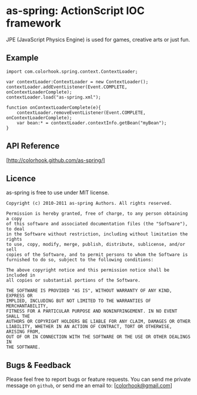 as-spring: ActionScript IOC framework
=====================================

JPE (JavaScript Physics Engine) is used for games, creative arts or just fun.

Example
--------------
	import com.colorhook.spring.context.ContextLoader;

	var contextLoader:ContextLoader = new ContextLoader();
	contextLoader.addEventListener(Event.COMPLETE, onContextLoaderComplete);
	contextLoader.load("as-spring.xml");

	function onContextLoaderComplete(e){
		contextLoader.removeEventListener(Event.COMPLETE, onContextLoaderComplete);
		var bean:* = contextLoader.contextInfo.getBean("myBean");
	}

API Reference
--------------
[http://colorhook.github.com/as-spring/]

Licence
--------------
as-spring is free to use under MIT license. 

	Copyright (c) 2010-2011 as-spring Authors. All rights reserved.

	Permission is hereby granted, free of charge, to any person obtaining a copy
	of this software and associated documentation files (the "Software"), to deal
	in the Software without restriction, including without limitation the rights
	to use, copy, modify, merge, publish, distribute, sublicense, and/or sell
	copies of the Software, and to permit persons to whom the Software is
	furnished to do so, subject to the following conditions:

	The above copyright notice and this permission notice shall be included in
	all copies or substantial portions of the Software.

	THE SOFTWARE IS PROVIDED "AS IS", WITHOUT WARRANTY OF ANY KIND, EXPRESS OR
	IMPLIED, INCLUDING BUT NOT LIMITED TO THE WARRANTIES OF MERCHANTABILITY,
	FITNESS FOR A PARTICULAR PURPOSE AND NONINFRINGEMENT. IN NO EVENT SHALL THE
	AUTHORS OR COPYRIGHT HOLDERS BE LIABLE FOR ANY CLAIM, DAMAGES OR OTHER
	LIABILITY, WHETHER IN AN ACTION OF CONTRACT, TORT OR OTHERWISE, ARISING FROM,
	OUT OF OR IN CONNECTION WITH THE SOFTWARE OR THE USE OR OTHER DEALINGS IN
	THE SOFTWARE.

Bugs & Feedback
----------------

Please feel free to report bugs or feature requests.
You can send me private message on `github`, or send me an email to: [colorhook@gmail.com]



